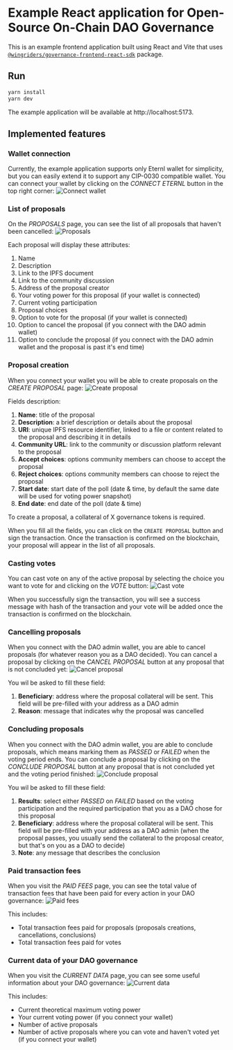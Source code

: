 # Example React application for Open-Source On-Chain DAO Governance

This is an example frontend application built using React and Vite that uses [`@wingriders/governance-frontend-react-sdk`](../sdk/README.md) package.

## Run

```bash
yarn install
yarn dev
```

The example application will be available at http://localhost:5173.

## Implemented features

### Wallet connection

Currently, the example application supports only Eternl wallet for simplicity, but you can easily extend it to support any CIP-0030 compatible wallet. You can connect your wallet by clicking on the _CONNECT ETERNL_ button in the top right corner:
![Connect wallet](./.assets/connect-wallet.png)

### List of proposals

On the _PROPOSALS_ page, you can see the list of all proposals that haven't been cancelled:
![Proposals](./.assets/proposals.png)

Each proposal will display these attributes:

1. Name
2. Description
3. Link to the IPFS document
4. Link to the community discussion
5. Address of the proposal creator
6. Your voting power for this proposal (if your wallet is connected)
7. Current voting participation
8. Proposal choices
9. Option to vote for the proposal (if your wallet is connected)
10. Option to cancel the proposal (if you connect with the DAO admin wallet)
11. Option to conclude the proposal (if you connect with the DAO admin wallet and the proposal is past it's end time)

### Proposal creation

When you connect your wallet you will be able to create proposals on the _CREATE PROPOSAL_ page:
![Create proposal](./.assets/create-proposal.png)

Fields description:

1. **Name**: title of the proposal
2. **Description**: a brief description or details about the proposal
3. **URI**: unique IPFS resource identifier, linked to a file or content related to the proposal and describing it in details
4. **Community URL**: link to the community or discussion platform relevant to the proposal
5. **Accept choices**: options community members can choose to accept the proposal
6. **Reject choices**: options community members can choose to reject the proposal
7. **Start date**: start date of the poll (date & time, by default the same date will be used for voting power snapshot)
8. **End date**: end date of the poll (date & time)

To create a proposal, a collateral of X governance tokens is required.

When you fill all the fields, you can click on the `CREATE PROPOSAL` button and sign the transaction. Once the transaction is confirmed on the blockchain, your proposal will appear in the list of all proposals.

### Casting votes

You can cast vote on any of the active proposal by selecting the choice you want to vote for and clicking on the _VOTE_ button:
![Cast vote](./.assets/cast-vote.png)

When you successfully sign the transaction, you will see a success message with hash of the transaction and your vote will be added once the transaction is confirmed on the blockchain.

### Cancelling proposals

When you connect with the DAO admin wallet, you are able to cancel proposals (for whatever reason you as a DAO decided). You can cancel a proposal by clicking on the _CANCEL PROPOSAL_ button at any proposal that is not concluded yet:
![Cancel proposal](./.assets/cancel-proposal.png)

You wil be asked to fill these field:

1. **Beneficiary**: address where the proposal collateral will be sent. This field will be pre-filled with your address as a DAO admin
2. **Reason**: message that indicates why the proposal was cancelled

### Concluding proposals

When you connect with the DAO admin wallet, you are able to conclude proposals, which means marking them as _PASSED_ or _FAILED_ when the voting period ends. You can conclude a proposal by clicking on the _CONCLUDE PROPOSAL_ button at any proposal that is not concluded yet and the voting period finished:
![Conclude proposal](./.assets/conclude-proposal.png)

You wil be asked to fill these field:

1. **Results**: select either _PASSED_ on _FAILED_ based on the voting participation and the required participation that you as a DAO chose for this proposal
1. **Beneficiary**: address where the proposal collateral will be sent. This field will be pre-filled with your address as a DAO admin (when the proposal passes, you usually send the collateral to the proposal creator, but that's on you as a DAO to decide)
1. **Note**: any message that describes the conclusion

### Paid transaction fees

When you visit the _PAID FEES_ page, you can see the total value of transaction fees that have been paid for every action in your DAO governance:
![Paid fees](./.assets/paid-fees.png)

This includes:

- Total transaction fees paid for proposals (proposals creations, cancellations, conclusions)
- Total transaction fees paid for votes

### Current data of your DAO governance

When you visit the _CURRENT DATA_ page, you can see some useful information about your DAO governance:
![Current data](./.assets/current-data.png)

This includes:

- Current theoretical maximum voting power
- Your current voting power (if you connect your wallet)
- Number of active proposals
- Number of active proposals where you can vote and haven't voted yet (if you connect your wallet)
